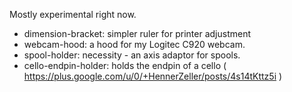 Mostly experimental right now.

   - dimension-bracket: simpler ruler for printer adjustment
   - webcam-hood: a hood for my Logitec C920 webcam.
   - spool-holder: necessity - an axis adaptor for spools.
   - cello-endpin-holder: holds the endpin of a cello ( https://plus.google.com/u/0/+HennerZeller/posts/4s14tKttz5i )
